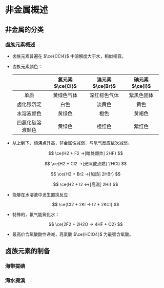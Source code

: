# 非金属概述

## 非金属的分类

### 卤族元素概述

- 卤族元素普遍在 $\ce{CCl4}$ 中溶解度大于水，相似相容。

- 卤族元素颜色：

    | | 氯元素 $\ce{Cl}$ | 溴元素 $\ce{Br}$ | 碘元素 $\ce{I}$ |
    | :-: | :-: | :-: | :-: |
    | 单质 | 黄绿色气体 | 深红棕色气体 | 紫黑色固体 |
    | 卤化银沉淀 | 白色 | 淡黄色 | 黄色 |
    | 水溶液颜色 | 黄绿色 | 橙色 | 黄褐色 |
    | 四氯化碳溶液颜色 | 黄绿色 | 橙红色 | 紫红色 |

- 从上到下，熔沸点升高，非金属性减弱，与氢气反应依次减弱。

    $$
    \ce{H2 + F2 ->[暗处爆炸] 2HF}
    $$

    $$
    \ce{H2 + Cl2 ->[光照或点燃] 2HCl}
    $$

    $$
    \ce{H2 + Br2 ->[加热] 2HBr}
    $$

    $$
    \ce{H2 + I2 <=>[高温] 2HI}
    $$

- 能够在水溶液中发生置换反应：

    $$
    \ce{Cl2 + 2KI -> I2 + 2KCl}
    $$

- 特殊的，氟气能氧化水：

    $$
    \ce{2F2 + 2H2O -> 4HF + O2}
    $$

- 最高价含氧酸酸性递减，高氯酸 $\ce{HClO4}$ 为最强含氧酸。

## 卤族元素的制备

### 海带提碘

### 海水提溴
